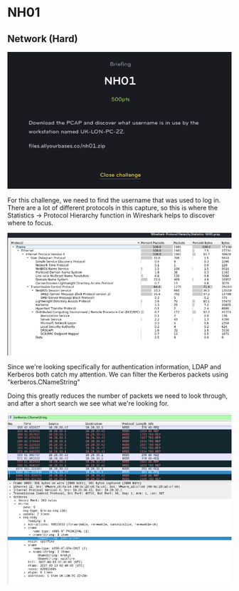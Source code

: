 # NH01
## Network (Hard)

![NH01](NH01.png)

For this challenge, we need to find the username that was used to log in. There are a lot of different protocols in this capture, so this is where the Statistics -> Protocol Hierarchy function in Wireshark helps to discover where to focus.


![NH01](NH01_1.png)


Since we're looking specifically for authentication information, LDAP and Kerberos both catch my attention. We can filter the Kerberos packets using "kerberos.CNameString"

Doing this greatly reduces the number of packets we need to look through, and after a short search we see what we're looking for.

![NH01](NH01_2.png)

